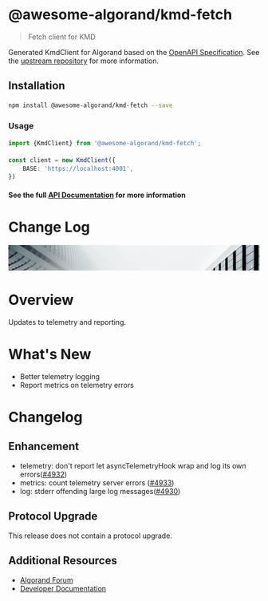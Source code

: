 
# @awesome-algorand/kmd-fetch
> Fetch client for KMD

Generated KmdClient for Algorand based on the [OpenAPI Specification](https://raw.githubusercontent.com/algorand/go-algorand/v3.13.2-stable/daemon/kmd/api/swagger.json). 
See the [upstream repository](https://github.com/algorand/go-algorand) for more information.

## Installation

```bash
npm install @awesome-algorand/kmd-fetch --save
```

### Usage

```typescript
import {KmdClient} from '@awesome-algorand/kmd-fetch';

const client = new KmdClient({
    BASE: 'https://localhost:4001',
})
```

#### See the full [API Documentation](https://awesome-algorand.github.io/algo-fetch/guides/clients/kmd/) for more information

# Change Log
![GitHub Logo](https://raw.githubusercontent.com/algorand/go-algorand/master/release/release-banner.jpg)

# Overview

Updates to telemetry and reporting.

# What&apos;s New

* Better telemetry logging
* Report metrics on telemetry errors

# Changelog
## Enhancement
* telemetry: don't report let asyncTelemetryHook wrap and log its own errors([#4932](https://github.com/algorand/go-algorand/pull/4932))
* metrics: count telemetry server errors ([#4933](https://github.com/algorand/go-algorand/pull/4933))
* log: stderr offending large log messages([#4930](https://github.com/algorand/go-algorand/pull/4930))

## Protocol Upgrade
This release does not contain a protocol upgrade.

## Additional Resources
* [Algorand Forum](https://forum.algorand.org)
* [Developer Documentation](https://developer.algorand.org)

